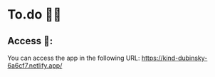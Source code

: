 # To.do 🏋️‍♂️

## Access 🔑:
You can access the app in the following URL:
https://kind-dubinsky-6a6cf7.netlify.app/
